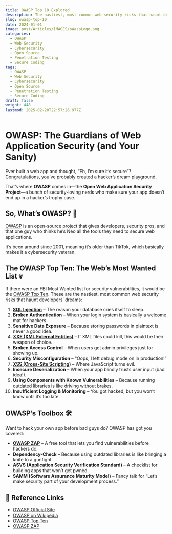 ```yaml
---
title: OWASP Top 10 Explored
description: The nastiest, most common web security risks that haunt developers’ dreams
slug: owasp-top-10
date: 2024-01-01
image: post/Articles/IMAGES/oWaspLogo.png
categories:
  - OWASP
  - Web Security
  - Cybersecurity
  - Open Source
  - Penetration Testing
  - Secure Coding
tags:
  - OWASP
  - Web Security
  - Cybersecurity
  - Open Source
  - Penetration Testing
  - Secure Coding
draft: false
weight: 448
lastmod: 2025-02-20T22:57:26.977Z
---
```

# OWASP: The Guardians of Web Application Security (and Your Sanity)

Ever built a web app and thought, “Eh, I’m sure it’s secure”? Congratulations, you’ve probably created a hacker’s dream playground.

That’s where **OWASP** comes in—the **Open Web Application Security Project**—a bunch of security-loving nerds who make sure your app doesn’t end up in a hacker’s trophy case.

## So, What’s OWASP? 🤔

[OWASP](https://en.wikipedia.org/wiki/OWASP) is an open-source project that gives developers, security pros, and that one guy who thinks he’s Neo all the tools they need to secure web applications.

It’s been around since 2001, meaning it’s older than TikTok, which basically makes it a cybersecurity veteran.

## The OWASP Top Ten: The Web’s Most Wanted List 💀

If there were an FBI Most Wanted list for security vulnerabilities, it would be the [OWASP Top Ten](https://en.wikipedia.org/wiki/OWASP#OWASP_Top_Ten). These are the nastiest, most common web security risks that haunt developers’ dreams:

1. **[SQL Injection](https://en.wikipedia.org/wiki/SQL_injection)** – The reason your database cries itself to sleep.
2. **Broken Authentication** – When your login system is basically a welcome mat for hackers.
3. **Sensitive Data Exposure** – Because storing passwords in plaintext is never a good idea.
4. **[XXE (XML External Entities)](https://owasp.org/www-community/vulnerabilities/XML_External_Entity_\(XXE\)_Processing)** – If XML files could kill, this would be their weapon of choice.
5. **Broken Access Control** – When users get admin privileges just for showing up.
6. **Security Misconfiguration** – “Oops, I left debug mode on in production!”
7. **[XSS (Cross-Site Scripting)](https://en.wikipedia.org/wiki/Cross-site_scripting)** – Where JavaScript turns evil.
8. **Insecure Deserialization** – When your app blindly trusts user input (bad idea!).
9. **Using Components with Known Vulnerabilities** – Because running outdated libraries is like driving without brakes.
10. **Insufficient Logging & Monitoring** – You got hacked, but you won’t know until it’s too late.

## OWASP’s Toolbox 🛠️

Want to hack your own app before bad guys do? OWASP has got you covered:

* **[OWASP ZAP](https://en.wikipedia.org/wiki/OWASP_ZAP)** – A free tool that lets you find vulnerabilities before hackers do.
* **Dependency-Check** – Because using outdated libraries is like bringing a knife to a gunfight.
* **ASVS (Application Security Verification Standard)** – A checklist for building apps that won’t get pwned.
* **SAMM (Software Assurance Maturity Model)** – Fancy talk for “Let’s make security part of your development process.”

<!-- 
## How to Use OWASP Like a Pro 😎

1. **Read the OWASP Top Ten** – Know your enemy.
2. **Use OWASP ZAP** – Scan your app for vulnerabilities like a boss.
3. **Secure Your Code** – Stop trusting user input. Seriously.
4. **Monitor Your App** – Because security isn’t a one-time thing.

## Final Thoughts

If you’re building a web app and ignoring security, you’re basically setting up a lemonade stand in the middle of a cybercrime convention. Don’t be that person. Use OWASP, secure your apps, and sleep a little better at night.

---

## 📌 Key Ideas

| Topic | Description |
|-------|------------|
| OWASP | Open-source security project for web apps |
| OWASP Top Ten | List of the most critical web security risks |
| OWASP ZAP | Free security scanner for web applications |
| SQL Injection | Common attack that targets databases |
| XSS (Cross-Site Scripting) | Attack that injects malicious JavaScript |
-->

## 🔗 Reference Links

* [OWASP Official Site](https://owasp.org/)
* [OWASP on Wikipedia](https://en.wikipedia.org/wiki/OWASP)
* [OWASP Top Ten](https://owasp.org/www-project-top-ten/)
* [OWASP ZAP](https://owasp.org/www-project-zap/)
